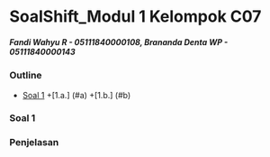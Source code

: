 # SoalShift_Modul 1 Kelompok C07
##### Fandi Wahyu R - 05111840000108, Brananda Denta WP - 05111840000143

### Outline
+ [Soal 1](#soal-1)
  +[1.a.] (#a)
  +[1.b.] (#b)

### Soal 1
### Penjelasan
